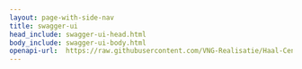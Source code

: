 ```yaml
---
layout: page-with-side-nav
title: swagger-ui
head_include: swagger-ui-head.html
body_include: swagger-ui-body.html
openapi-url:  https://raw.githubusercontent.com/VNG-Realisatie/Haal-Centraal-BRP-historie-bevragen/master/specificatie/genereervariant/openapi.yaml
---
```

<div id="swagger-ui"></div>
